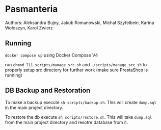 # Pasmanteria

Authors: Aleksandra Bujny, Jakub Romanowski, Michał Szyfelbein, Karina Wołoszyn, Karol Zwierz

## Running

`docker compose up` using Docker Compose V4

run `chmod 711 scripts/manage_src.sh` and `./scripts/manage_src.sh` to properly setup src directory for further work 
(make sure PrestaShop is running)

## DB Backup and Restoration

To make a backup execute `sh scripts/backup.sh`. This will create `dump.sql` in the main project directory.

To restore the db execute `sh scripts/restore.sh`. This will take `dump.sql` from the main project directory and resotre database from it.
